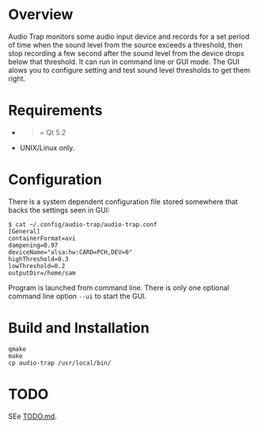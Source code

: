 # Overview
Audio Trap monitors some audio input device and records for a set period of time when the sound level from the source exceeds a threshold, then stop recording a few second after the sound level from the device drops below that threshold. It can run in command line or GUI mode. The GUI alows you to configure setting and test sound level thresholds to get them right.

# Requirements

  + >= Qt 5.2
  + UNIX/Linux only.

# Configuration
There is a system dependent configuration file stored somewhere that backs the settings seen in GUI:

    $ cat ~/.config/audio-trap/audio-trap.conf
    [General]
    containerFormat=avi
    dampening=0.97
    deviceName="alsa:hw:CARD=PCH,DEV=0"
    highThreshold=0.3
    lowThreshold=0.2
    outputDir=/home/sam

Program is launched from command line. There is only one optional command line option `--ui` to start the GUI.

# Build and Installation

    qmake
    make
    cp audio-trap /usr/local/bin/

# TODO
SEe [TODO.md](docs/TODO.md).
